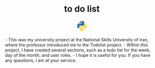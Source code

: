 <h1 align="center">to do list</h1>
<p align="center">
<a href="https://www.python.org" target="_blank"> <img src="https://raw.githubusercontent.com/devicons/devicon/master/icons/python/python-original.svg" alt="python" width="40" height="40"/> </a>
</P>
<p>
- This was my university project at the National Skills University of Iran, where the professor introduced me to the Todolist project.
- Within this project, I have created several sections, such as a todo list for the week, day of the month, and user roles.
- I hope it is useful for you. If you have any questions, I am at your service.
</p>